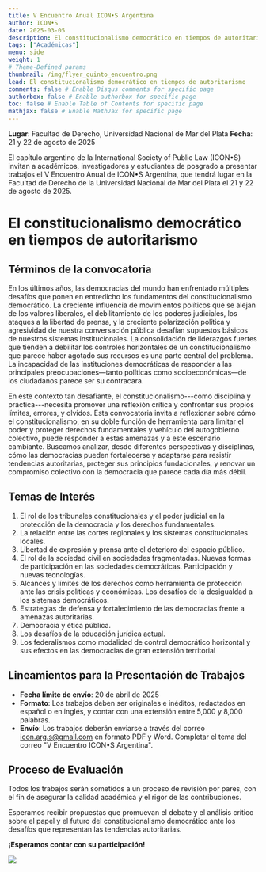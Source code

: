 ```yaml
---
title: V Encuentro Anual ICON•S Argentina
author: ICON•S
date: 2025-03-05
description: El constitucionalismo democrático en tiempos de autoritarismo
tags: ["Académicas"]
menu: side 
weight: 1
# Theme-Defined params
thumbnail: /img/flyer_quinto_encuentro.png
lead: El constitucionalismo democrático en tiempos de autoritarismo
comments: false # Enable Disqus comments for specific page
authorbox: false # Enable authorbox for specific page
toc: false # Enable Table of Contents for specific page
mathjax: false # Enable MathJax for specific page
---
```


**Lugar**: Facultad de Derecho, Universidad Nacional de Mar del Plata 
**Fecha**: 21 y 22 de agosto de 2025 

El capítulo argentino de la International Society of Public Law (ICON•S) invitan a académicos, investigadores y estudiantes de posgrado a presentar trabajos el V Encuentro Anual de ICON•S Argentina, que tendrá lugar en la Facultad de Derecho de la Universidad Nacional de Mar del Plata  el 21 y 22 de agosto de 2025. 

<!--more-->

# El constitucionalismo democrático en tiempos de autoritarismo

## Términos de la convocatoria

En los últimos años, las democracias del mundo han enfrentado múltiples desafíos que ponen en entredicho los fundamentos del constitucionalismo democrático. La creciente influencia de movimientos políticos que se alejan de los valores liberales, el debilitamiento de los poderes judiciales, los ataques a la libertad de prensa, y la creciente polarización política y agresividad de nuestra conversación pública desafían supuestos básicos de nuestros sistemas institucionales. La consolidación de liderazgos fuertes que tienden a debilitar los controles horizontales de un constitucionalismo que parece haber agotado sus recursos es una parte central del problema. La incapacidad de las instituciones democráticas de responder a las principales preocupaciones—tanto políticas como socioeconómicas—de los ciudadanos parece ser su contracara. 

En este contexto tan desafiante, el constitucionalismo---como disciplina y práctica---necesita promover una reflexión crítica y confrontar sus propios límites, errores, y olvidos. Esta convocatoria invita a reflexionar sobre cómo el constitucionalismo, en su doble función de herramienta para limitar el poder y proteger derechos fundamentales y vehículo del autogobierno colectivo, puede responder a estas amenazas y a este escenario cambiante. Buscamos analizar, desde diferentes perspectivas y disciplinas, cómo las democracias pueden fortalecerse y adaptarse para resistir tendencias autoritarias, proteger sus principios fundacionales, y renovar un compromiso colectivo con la democracia que parece cada día más débil.

## Temas de Interés

1. El rol de los tribunales constitucionales y el poder judicial en la protección de la democracia y los derechos fundamentales.
2. La relación entre las cortes regionales y los sistemas constitucionales locales.
3. Libertad de expresión y prensa ante el deterioro del espacio público.
4. El rol de la sociedad civil en sociedades fragmentadas. Nuevas formas de participación en las sociedades democráticas. Participación y nuevas tecnologías.
5. Alcances y límites de los derechos como herramienta de protección ante las crisis políticas y económicas. Los desafíos de la desigualdad a los sistemas democráticos.
6. Estrategias de defensa y fortalecimiento de las democracias frente a amenazas autoritarias.
7. Democracia y ética pública.
8. Los desafíos de la educación jurídica actual.
9. Los federalismos como modalidad de control democrático horizontal y sus efectos en las democracias de gran extensión territorial

## Lineamientos para la Presentación de Trabajos

- **Fecha límite de envío**: 20 de abril de 2025
- **Formato**: Los trabajos deben ser originales e inéditos, redactados en español o en inglés, y contar con una extensión entre 5,000 y 8,000 palabras.
- **Envío**: Los trabajos deberán enviarse a través del correo icon.arg.s@gmail.com en formato PDF y Word. Completar el tema del correo "V Encuentro ICON•S Argentina". 

## Proceso de Evaluación

Todos los trabajos serán sometidos a un proceso de revisión por pares, con el fin de asegurar la calidad académica y el rigor de las contribuciones.

Esperamos recibir propuestas que promuevan el debate y el análisis crítico sobre el papel y el futuro del constitucionalismo democrático ante los desafíos que representan las tendencias autoritarias. 

**¡Esperamos contar con su participación!**

![](/img/flyer_quinto_encuentro.png)

